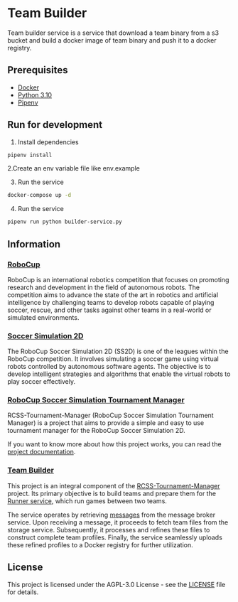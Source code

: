 # Team Builder

Team builder service is a service that download a team binary from a s3 bucket and build a docker image of team binary and push it to a docker registry.

## Prerequisites

- [Docker](https://docs.docker.com/get-docker/)
- [Python 3.10](https://www.python.org/downloads/)
- [Pipenv](https://pypi.org/project/pipenv/)


## Run for development

1. Install dependencies
```bash
pipenv install
```

2.Create an env variable file like env.example

3. Run the service
```bash
docker-compose up -d 
```

4. Run the service
```bash
pipenv run python builder-service.py
```

## Information 

### [RoboCup](https://www.robocup.org/)
RoboCup is an international robotics competition that focuses on promoting research and development in the field of autonomous robots. The competition aims to advance the state of the art in robotics and artificial intelligence by challenging teams to develop robots capable of playing soccer, rescue, and other tasks against other teams in a real-world or simulated environments.
### [Soccer Simulation 2D](https://ssim.robocup.org/)
The RoboCup Soccer Simulation 2D (SS2D) is one of the leagues within the RoboCup competition. It involves simulating a soccer game using virtual robots controlled by autonomous software agents. The objective is to develop intelligent strategies and algorithms that enable the virtual robots to play soccer effectively.

### [RoboCup Soccer Simulation Tournament Manager](https://github.com/RCSS-Tournament-Manager)
RCSS-Tournament-Manager (RoboCup Soccer Simulation Tournament Manager) is a project that aims to provide a simple and easy to use tournament manager for the RoboCup Soccer Simulation 2D.

If you want to know more about how this project works, you can read the [project documentation](https://github.com/RCSS-Tournament-Manager/docs).

### [Team Builder](https://github.com/RCSS-Tournament-Manager/team-builder)
This project is an integral component of the [RCSS-Tournament-Manager](https://github.com/RCSS-Tournament-Manager) project. Its primary objective is to build teams and prepare them for the [Runner service](https://github.com/RCSS-Tournament-Manager/runner), which run games between two teams.

The service operates by retrieving [messages](docs/messages.md) from the message broker service. Upon receiving a message, it proceeds to fetch team files from the storage service. Subsequently, it processes and refines these files to construct complete team profiles. Finally, the service seamlessly uploads these refined profiles to a Docker registry for further utilization.

## License
This project is licensed under the AGPL-3.0 License - see the [LICENSE](LICENSE) file for details.

